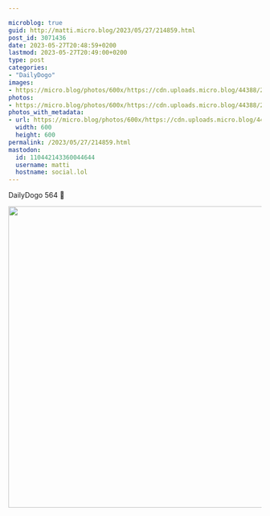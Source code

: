 ```yaml
---

microblog: true
guid: http://matti.micro.blog/2023/05/27/214859.html
post_id: 3071436
date: 2023-05-27T20:48:59+0200
lastmod: 2023-05-27T20:49:00+0200
type: post
categories:
- "DailyDogo"
images:
- https://micro.blog/photos/600x/https://cdn.uploads.micro.blog/44388/2023/da03874078.jpg
photos:
- https://micro.blog/photos/600x/https://cdn.uploads.micro.blog/44388/2023/da03874078.jpg
photos_with_metadata:
- url: https://micro.blog/photos/600x/https://cdn.uploads.micro.blog/44388/2023/da03874078.jpg
  width: 600
  height: 600
permalink: /2023/05/27/214859.html
mastodon:
  id: 110442143360044644
  username: matti
  hostname: social.lol
---
```

DailyDogo 564 🐶

<img src="https://micro.blog/photos/600x/https://blog.martin-haehnel.de/uploads/2023/da03874078.jpg" width="600" height="600" alt="" />
